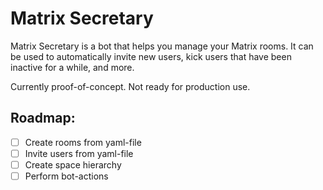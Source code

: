 # Matrix Secretary

Matrix Secretary is a bot that helps you manage your Matrix rooms.
It can be used to automatically invite new users, kick users that have been inactive for a while, and more.

Currently proof-of-concept. Not ready for production use.


## Roadmap:
- [ ] Create rooms from yaml-file
- [ ] Invite users from yaml-file
- [ ] Create space hierarchy
- [ ] Perform bot-actions